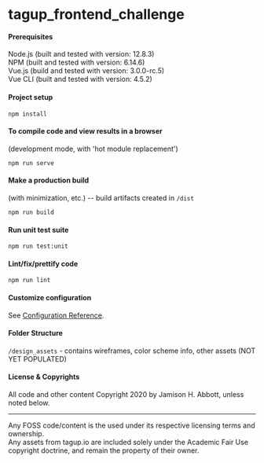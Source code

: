 # tagup_frontend_challenge

#### Prerequisites
Node.js  (built and tested with version: 12.8.3)  
NPM  (built and tested with version: 6.14.6)  
Vue.js  (build and tested with version: 3.0.0-rc.5)  
Vue CLI  (built and tested with version: 4.5.2)

#### Project setup
```
npm install
```

#### To compile code and view results in a browser
(development mode, with 'hot module replacement')
```
npm run serve
```

#### Make a production build
(with minimization, etc.) -- build artifacts created in `/dist`
```
npm run build
```

#### Run unit test suite
```
npm run test:unit
```

#### Lint/fix/prettify code
```
npm run lint
```

#### Customize configuration
See [Configuration Reference](https://cli.vuejs.org/config/).

#### Folder Structure
`/design_assets` - contains wireframes, color scheme info, other assets  (NOT YET POPULATED)

#### License & Copyrights

All code and other content Copyright 2020 by Jamison H. Abbott, unless noted below.  

---
Any FOSS code/content is the used under its respective licensing terms and ownership.  
Any assets from tagup.io are included solely under the Academic Fair Use copyright doctrine, and remain the property of their owner.
